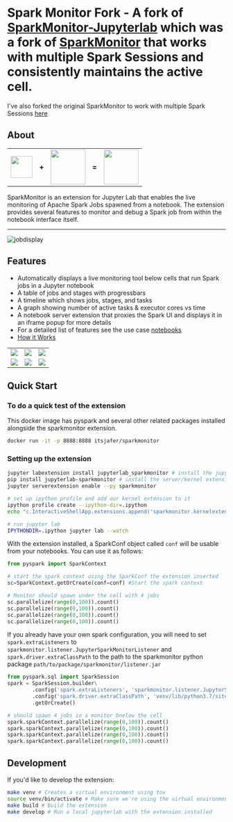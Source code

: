 # Spark Monitor Fork - A fork of [SparkMonitor-Jupyterlab](https://github.com/itsjafer/jupyterlab-sparkmonitor) which was a fork of [SparkMonitor](https://github.com/krishnan-r/sparkmonitor) that works with multiple Spark Sessions and consistently maintains the active cell.

I've also forked the original SparkMonitor to work with multiple Spark Sessions [here](https://github.com/Ben-Epstein/sparkmonitor)

## About

<table>
<tr>
<td><a href="http://jupyter.org/"><img src="https://user-images.githubusercontent.com/6822941/29750386-872556fe-8b5c-11e7-95e1-42b12d709017.png" height="50"/></a></td>
<td><b>+</b></td>
<td><a href="https://spark.apache.org/"><img src="https://user-images.githubusercontent.com/6822941/29750352-e9807b36-8b5b-11e7-929a-249f56c7cf79.png" height="80"/></a></td>
<td><b>=</b></td>
<td><a href="https://user-images.githubusercontent.com/6822941/29601568-d5e42934-87f9-11e7-9780-3cd3a0d8d86b.png" title="The SparkMonitor Extension."><img src="https://user-images.githubusercontent.com/6822941/29601568-d5e42934-87f9-11e7-9780-3cd3a0d8d86b.png" height="80"/></a></td>
</tr>
</table>
SparkMonitor is an extension for Jupyter Lab that enables the live monitoring of Apache Spark Jobs spawned from a notebook. The extension provides several features to monitor and debug a Spark job from within the notebook interface itself. <br>

---

![jobdisplay](https://user-images.githubusercontent.com/6822941/29753710-ff8849b6-8b94-11e7-8f9c-bdc59bf72143.gif)

## Features

- Automatically displays a live monitoring tool below cells that run Spark jobs in a Jupyter notebook
- A table of jobs and stages with progressbars
- A timeline which shows jobs, stages, and tasks
- A graph showing number of active tasks & executor cores vs time
- A notebook server extension that proxies the Spark UI and displays it in an iframe popup for more details
- For a detailed list of features see the use case [notebooks](https://krishnan-r.github.io/sparkmonitor/#common-use-cases-and-tests)
- [How it Works](https://krishnan-r.github.io/sparkmonitor/how.html)

<table>
<tr>
<td><a href="https://user-images.githubusercontent.com/6822941/29601990-d6256a1e-87fb-11e7-94cb-b4418c61d221.png" title="Jobs and stages started from a cell."><img src="https://user-images.githubusercontent.com/6822941/29601990-d6256a1e-87fb-11e7-94cb-b4418c61d221.png"></a></td>
<td><a href="https://user-images.githubusercontent.com/6822941/29601769-d8e82a26-87fa-11e7-9b0e-91b1414e7821.png" title="A graph of the number of active tasks and available executor cores."><img src="https://user-images.githubusercontent.com/6822941/29601769-d8e82a26-87fa-11e7-9b0e-91b1414e7821.png" ></a></td>
<td><a href="https://user-images.githubusercontent.com/6822941/29601776-d919dae4-87fa-11e7-8939-a6c0d0072d90.png" title="An event timeline with jobs, stages and tasks across various executors. The tasks are split into various coloured phases, providing insight into the nature of computation."><img src="https://user-images.githubusercontent.com/6822941/29601776-d919dae4-87fa-11e7-8939-a6c0d0072d90.png"></a></td>
</tr>
<tr>
<td><a href="https://user-images.githubusercontent.com/6822941/29750236-be1f6b0c-8b59-11e7-9a36-92e04e3bf05b.png" title="The Spark web UI as a popup within the notebook interface."><img src="https://user-images.githubusercontent.com/6822941/29750236-be1f6b0c-8b59-11e7-9a36-92e04e3bf05b.png" ></a></td>
<td><a href="https://user-images.githubusercontent.com/6822941/29750177-ea2c18b8-8b58-11e7-955e-69ecf33a6284.png" title="Details of a task."><img src="https://user-images.githubusercontent.com/6822941/29750177-ea2c18b8-8b58-11e7-955e-69ecf33a6284.png" ></a></td>
<td><a href="https://user-images.githubusercontent.com/6822941/29601997-d6533840-87fb-11e7-90ce-daa0fe73b9e5.png" title="An event timeline."><img src="https://user-images.githubusercontent.com/6822941/29601997-d6533840-87fb-11e7-90ce-daa0fe73b9e5.png"></a></td>
</tr>
</table>

## Quick Start

### To do a quick test of the extension
This docker image has pyspark and several other related packages installed alongside the sparkmonitor extension.
```bash
docker run -it -p 8888:8888 itsjafer/sparkmonitor
```

### Setting up the extension 
```bash
jupyter labextension install jupyterlab_sparkmonitor # install the jupyterlab extension
pip install jupyterlab-sparkmonitor # install the server/kernel extension
jupyter serverextension enable --py sparkmonitor

# set up ipython profile and add our kernel extension to it
ipython profile create --ipython-dir=.ipython
echo "c.InteractiveShellApp.extensions.append('sparkmonitor.kernelextension')" >>  .ipython/profile_default/ipython_config.py

# run jupyter lab
IPYTHONDIR=.ipython jupyter lab --watch 
```

With the extension installed, a SparkConf object called `conf` will be usable from your notebooks. You can use it as follows:

```python
from pyspark import SparkContext

# start the spark context using the SparkConf the extension inserted
sc=SparkContext.getOrCreate(conf=conf) #Start the spark context

# Monitor should spawn under the cell with 4 jobs
sc.parallelize(range(0,100)).count()
sc.parallelize(range(0,100)).count()
sc.parallelize(range(0,100)).count()
sc.parallelize(range(0,100)).count()
```

If you already have your own spark configuration, you will need to set `spark.extraListeners` to `sparkmonitor.listener.JupyterSparkMonitorListener` and `spark.driver.extraClassPath` to the path to the sparkmonitor python package `path/to/package/sparkmonitor/listener.jar`
```python
from pyspark.sql import SparkSession
spark = SparkSession.builder\
        .config('spark.extraListeners', 'sparkmonitor.listener.JupyterSparkMonitorListener')\
        .config('spark.driver.extraClassPath', 'venv/lib/python3.7/site-packages/sparkmonitor/listener.jar')\
        .getOrCreate()

# should spawn 4 jobs in a monitor bnelow the cell
spark.sparkContext.parallelize(range(0,100)).count()
spark.sparkContext.parallelize(range(0,100)).count()
spark.sparkContext.parallelize(range(0,100)).count()
spark.sparkContext.parallelize(range(0,100)).count()
```


## Development

If you'd like to develop the extension:

```bash
make venv # Creates a virtual environment using tox 
source venv/bin/activate # Make sure we're using the virtual environment
make build # Build the extension
make develop # Run a local jupyterlab with the extension installed
```
